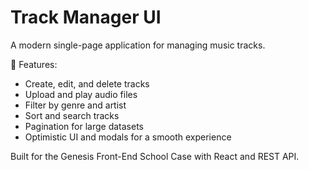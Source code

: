 # Track Manager UI

A modern single-page application for managing music tracks.

🎵 Features:
- Create, edit, and delete tracks
- Upload and play audio files
- Filter by genre and artist
- Sort and search tracks
- Pagination for large datasets
- Optimistic UI and modals for a smooth experience

Built for the Genesis Front-End School Case with React and REST API.